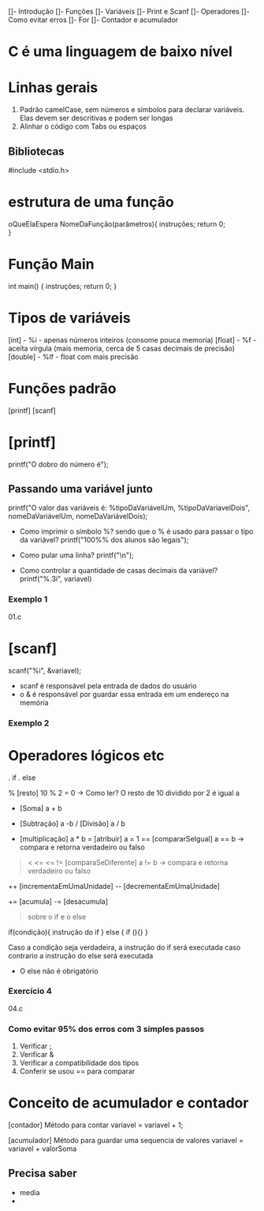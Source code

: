 
[]- Introdução
[]- Funções
[]- Variáveis
[]- Print e Scanf
[]- Operadores
[]- Como evitar erros
[]- For
[]- Contador e acumulador

# C é uma linguagem de baixo nível

# Linhas gerais
1. Padrão camelCase, sem números e símbolos para declarar variáveis. Elas devem ser descritivas e podem ser longas
2. Alinhar o código com Tabs ou espaços

## Bibliotecas

#include <stdio.h>

# estrutura de uma função
oQueElaEspera NomeDaFunção(parâmetros){
    instruções;
    return 0;   
}

# Função Main
int main() { 
    instruções;
    return 0;
}

# Tipos de variáveis
[int]    - %i  - apenas números inteiros (consome pouca memoria)
[float]  - %f  - aceita vírgula (mais memoria, cerca de 5 casas decimais de precisão)
[double] - %lf - float com mais precisão

# Funções padrão
[printf]
[scanf]

# [printf]
printf("O dobro do número é");

## Passando uma variável junto
printf("O valor das variáveis é: %tipoDaVariávelUm, %tipoDaVariavelDois", nomeDaVariávelUm, nomeDaVariávelDois);

- Como imprimir o símbolo %? sendo que o % é usado para passar o tipo da variável?
printf("100%% dos alunos são legais");

- Como pular uma linha?
printf("\n");

- Como controlar a quantidade de casas decimais da variável?
printf("%.3i", variavel)

### Exemplo 1
01.c

# [scanf]
scanf("%i", &variavel);
- scanf é responsável pela entrada de dados do usuário
- o & é responsável por guardar essa entrada em um endereço na memória

### Exemplo 2
# Operadores lógicos etc
. if
. else

%  [resto] 10 % 2 = 0 -> Como ler? O resto de 10 dividido por 2 é igual a
+  [Soma] a + b
-  [Subtração] a -b
/  [Divisão] a / b
*  [multiplicação] a * b
=  [atribuir] a = 1
== [compararSeIgual] a == b -> compara e retorna verdadeiro ou falso
> < <= <=
!= [comparaSeDiferente] a != b -> compara e retorna verdadeiro ou falso

++ [incrementaEmUmaUnidade]
-- [decrementaEmUmaUnidade]

+= [acumula]
-= [desacumula]


> sobre o if e o else

if(condição){
    instrução do if
} else {
    if (){}
}

Caso a condição seja verdadeira, a instrução do if será executada
caso contrario a instrução do else será executada
- O else não é obrigatório

### Exercício 4
04.c

### Como evitar 95% dos erros com 3 simples passos
1. Verificar ;
2. Verificar &
3. Verificar a compatibilidade dos tipos
4. Conferir se usou == para comparar

# Conceito de acumulador e contador
[contador]
    Método para contar
variavel = variavel + 1;

[acumulador]
    Método para guardar uma sequencia de valores
variavel = variavel + valorSoma

## Precisa saber
- media
- 
